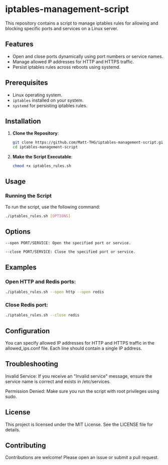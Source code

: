 # iptables-management-script

This repository contains a script to manage iptables rules for allowing and blocking specific ports and services on a Linux server.

## Features

- Open and close ports dynamically using port numbers or service names.
- Manage allowed IP addresses for HTTP and HTTPS traffic.
- Persist iptables rules across reboots using systemd.

## Prerequisites

- Linux operating system.
- `iptables` installed on your system.
- `systemd` for persisting iptables rules.

## Installation

1. **Clone the Repository**:

    ```bash
    git clone https://github.com/Matt-THG/iptables-management-script.git
    cd iptables-management-script
    ```

2. **Make the Script Executable**:

    ```bash
    chmod +x iptables_rules.sh
    ```

## Usage

### Running the Script

To run the script, use the following command:

```bash
./iptables_rules.sh [OPTIONS]
```
## Options
```--open PORT/SERVICE: Open the specified port or service.```

```--close PORT/SERVICE: Close the specified port or service.```


## Examples
### Open HTTP and Redis ports:
```bash 
./iptables_rules.sh --open http --open redis
```
### Close Redis port:
```bash
./iptables_rules.sh --close redis
```

## Configuration
You can specify allowed IP addresses for HTTP and HTTPS traffic in the allowed_ips.conf file. Each line should contain a single IP address.


## Troubleshooting
Invalid Service: If you receive an "Invalid service" message, ensure the service name is correct and exists in /etc/services.

Permission Denied: Make sure you run the script with root privileges using sudo.


## License
This project is licensed under the MIT License. See the LICENSE file for details.

## Contributing
Contributions are welcome! Please open an issue or submit a pull request.
